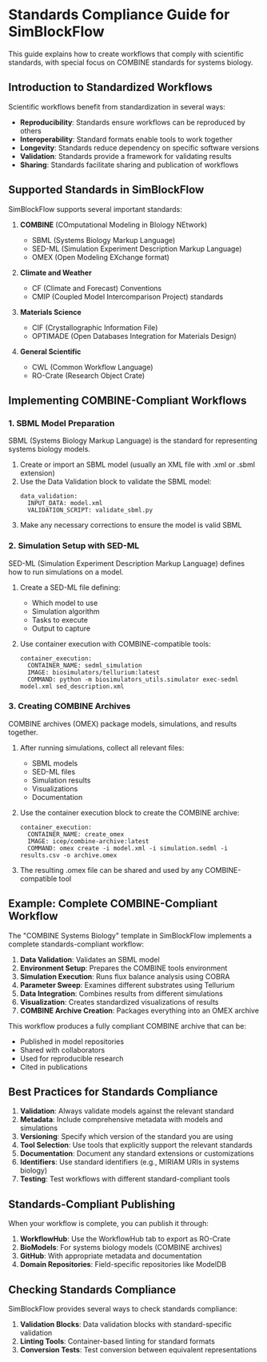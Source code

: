 # Standards Compliance Guide for SimBlockFlow

This guide explains how to create workflows that comply with scientific standards, with special focus on COMBINE standards for systems biology.

## Introduction to Standardized Workflows

Scientific workflows benefit from standardization in several ways:

- **Reproducibility**: Standards ensure workflows can be reproduced by others
- **Interoperability**: Standard formats enable tools to work together
- **Longevity**: Standards reduce dependency on specific software versions
- **Validation**: Standards provide a framework for validating results
- **Sharing**: Standards facilitate sharing and publication of workflows

## Supported Standards in SimBlockFlow

SimBlockFlow supports several important standards:

1. **COMBINE** (COmputational Modeling in BIology NEtwork)
   - SBML (Systems Biology Markup Language)
   - SED-ML (Simulation Experiment Description Markup Language)
   - OMEX (Open Modeling EXchange format)

2. **Climate and Weather**
   - CF (Climate and Forecast) Conventions
   - CMIP (Coupled Model Intercomparison Project) standards

3. **Materials Science**
   - CIF (Crystallographic Information File)
   - OPTIMADE (Open Databases Integration for Materials Design)

4. **General Scientific**
   - CWL (Common Workflow Language)
   - RO-Crate (Research Object Crate)

## Implementing COMBINE-Compliant Workflows

### 1. SBML Model Preparation

SBML (Systems Biology Markup Language) is the standard for representing systems biology models.

1. Create or import an SBML model (usually an XML file with .xml or .sbml extension)
2. Use the Data Validation block to validate the SBML model:
   ```
   data_validation:
     INPUT_DATA: model.xml
     VALIDATION_SCRIPT: validate_sbml.py
   ```
3. Make any necessary corrections to ensure the model is valid SBML

### 2. Simulation Setup with SED-ML

SED-ML (Simulation Experiment Description Markup Language) defines how to run simulations on a model.

1. Create a SED-ML file defining:
   - Which model to use
   - Simulation algorithm
   - Tasks to execute
   - Output to capture

2. Use container execution with COMBINE-compatible tools:
   ```
   container_execution:
     CONTAINER_NAME: sedml_simulation
     IMAGE: biosimulators/tellurium:latest
     COMMAND: python -m biosimulators_utils.simulator exec-sedml model.xml sed_description.xml
   ```

### 3. Creating COMBINE Archives

COMBINE archives (OMEX) package models, simulations, and results together.

1. After running simulations, collect all relevant files:
   - SBML models
   - SED-ML files
   - Simulation results
   - Visualizations
   - Documentation

2. Use the container execution block to create the COMBINE archive:
   ```
   container_execution:
     CONTAINER_NAME: create_omex
     IMAGE: icep/combine-archive:latest
     COMMAND: omex create -i model.xml -i simulation.sedml -i results.csv -o archive.omex
   ```

3. The resulting .omex file can be shared and used by any COMBINE-compatible tool

## Example: Complete COMBINE-Compliant Workflow

The "COMBINE Systems Biology" template in SimBlockFlow implements a complete standards-compliant workflow:

1. **Data Validation**: Validates an SBML model
2. **Environment Setup**: Prepares the COMBINE tools environment
3. **Simulation Execution**: Runs flux balance analysis using COBRA
4. **Parameter Sweep**: Examines different substrates using Tellurium
5. **Data Integration**: Combines results from different simulations
6. **Visualization**: Creates standardized visualizations of results
7. **COMBINE Archive Creation**: Packages everything into an OMEX archive

This workflow produces a fully compliant COMBINE archive that can be:
- Published in model repositories
- Shared with collaborators
- Used for reproducible research
- Cited in publications

## Best Practices for Standards Compliance

1. **Validation**: Always validate models against the relevant standard
2. **Metadata**: Include comprehensive metadata with models and simulations
3. **Versioning**: Specify which version of the standard you are using
4. **Tool Selection**: Use tools that explicitly support the relevant standards
5. **Documentation**: Document any standard extensions or customizations
6. **Identifiers**: Use standard identifiers (e.g., MIRIAM URIs in systems biology)
7. **Testing**: Test workflows with different standard-compliant tools

## Standards-Compliant Publishing

When your workflow is complete, you can publish it through:

1. **WorkflowHub**: Use the WorkflowHub tab to export as RO-Crate
2. **BioModels**: For systems biology models (COMBINE archives)
3. **GitHub**: With appropriate metadata and documentation
4. **Domain Repositories**: Field-specific repositories like ModelDB

## Checking Standards Compliance

SimBlockFlow provides several ways to check standards compliance:

1. **Validation Blocks**: Data validation blocks with standard-specific validation
2. **Linting Tools**: Container-based linting for standard formats
3. **Conversion Tests**: Test conversion between equivalent representations